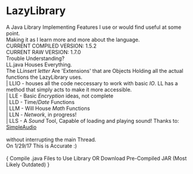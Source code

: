 # LazyLibrary
A Java Library Implementing Features I use or would find useful at some point.<br/>
Making it as I learn more and more about the language.<br/>
CURRENT COMPILED VERSION: 1.5.2<br/>
CURRENT RAW      VERSION: 1.7.0<br/>
Trouble Understanding?<br/>
LL.java Houses Everything.<br/>
The LL*insert letter* Are 'Extensions' that are Objects Holding all the actual functions the LazyLibrary uses.<br/>
 | LLIO - houses all the code neccessary to work with basic *IO*. LL has a method that simply acts to make it more accessible.<br/>
 | LLE  - Basic *Encryption* ideas, not complete <br/>
 | LLD  - Time/*Date* Functions <br/>
 | LLM  - Will House *Math* Functions <br/>
 | LLN  - *Network*, in progress! <br/>
 | LLS  -  A *Sound* Tool, Capable of loading and playing sound! Thanks to: <a href="https://github.com/RalleYTN/SimpleAudio/wiki/Playing-audio">SimpleAudio</a>  <br/>       
  without interrupting the main Thread.<br/>
On 1/29/17 This is Accurate :)<br/>
<br/>
{ Compile .java Files to Use Library OR Download Pre-Compiled JAR (Most Likely Outdated) }<br/>
